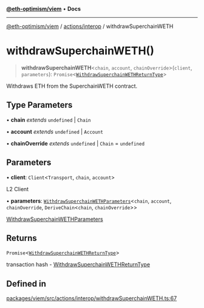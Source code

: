 [**@eth-optimism/viem**](../../../README.md) • **Docs**

***

[@eth-optimism/viem](../../../README.md) / [actions/interop](../README.md) / withdrawSuperchainWETH

# withdrawSuperchainWETH()

> **withdrawSuperchainWETH**\<`chain`, `account`, `chainOverride`\>(`client`, `parameters`): `Promise`\<[`WithdrawSuperchainWETHReturnType`](../type-aliases/WithdrawSuperchainWETHReturnType.md)\>

Withdraws ETH from the SuperchainWETH contract.

## Type Parameters

• **chain** *extends* `undefined` \| `Chain`

• **account** *extends* `undefined` \| `Account`

• **chainOverride** *extends* `undefined` \| `Chain` = `undefined`

## Parameters

• **client**: `Client`\<`Transport`, `chain`, `account`\>

L2 Client

• **parameters**: [`WithdrawSuperchainWETHParameters`](../type-aliases/WithdrawSuperchainWETHParameters.md)\<`chain`, `account`, `chainOverride`, `DeriveChain`\<`chain`, `chainOverride`\>\>

[WithdrawSuperchainWETHParameters](../type-aliases/WithdrawSuperchainWETHParameters.md)

## Returns

`Promise`\<[`WithdrawSuperchainWETHReturnType`](../type-aliases/WithdrawSuperchainWETHReturnType.md)\>

transaction hash - [WithdrawSuperchainWETHReturnType](../type-aliases/WithdrawSuperchainWETHReturnType.md)

## Defined in

[packages/viem/src/actions/interop/withdrawSuperchainWETH.ts:67](https://github.com/ethereum-optimism/ecosystem/blob/509126ba0cdf7aa275bf036a8830332f4d366781/packages/viem/src/actions/interop/withdrawSuperchainWETH.ts#L67)
